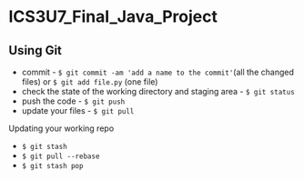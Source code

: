 # ICS3U7_Final_Java_Project

## Using Git
- commit - `$ git commit -am 'add a name to the commit'`(all the changed files) or `$ git add file.py` (one file)
- check the state of the working directory and staging area - `$ git status`
- push the code -  `$ git push`
- update your files - `$ git pull`

Updating your working repo
- `$ git stash`
- `$ git pull --rebase`
- `$ git stash pop`

